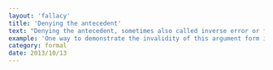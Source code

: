 ```yaml
---
layout: 'fallacy'
title: 'Denying the antecedent'
text: "Denying the antecedent, sometimes also called inverse error or fallacy of the inverse, is a formal fallacy of inferring the inverse from the original statement."
example: 'One way to demonstrate the invalidity of this argument form is with a counterexample with true premises but an obviously false conclusion. For example:<br/><br/>If you are a ski instructor, then you have a job.<br/>You are not a ski instructor.<br/>Therefore, you have no job.<br/><br/>That argument is intentionally bad, but arguments of the same form can sometimes seem superficially convincing.'
category: formal
date: 2013/10/13
---
```

